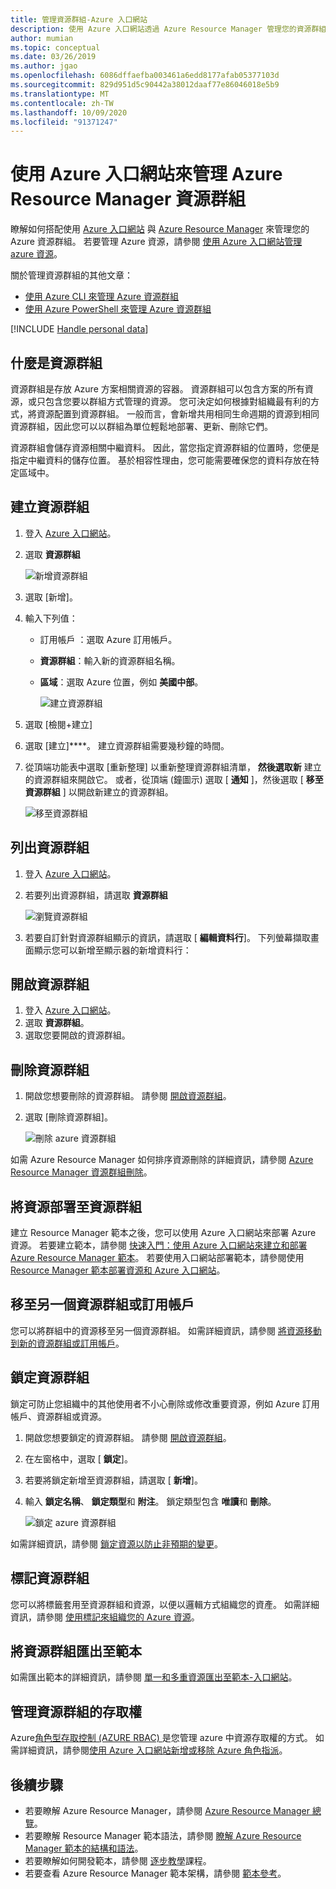 ```yaml
---
title: 管理資源群組-Azure 入口網站
description: 使用 Azure 入口網站透過 Azure Resource Manager 管理您的資源群組。 說明如何建立、列出和刪除資源群組。
author: mumian
ms.topic: conceptual
ms.date: 03/26/2019
ms.author: jgao
ms.openlocfilehash: 6086dffaefba003461a6edd8177afab05377103d
ms.sourcegitcommit: 829d951d5c90442a38012daaf77e86046018e5b9
ms.translationtype: MT
ms.contentlocale: zh-TW
ms.lasthandoff: 10/09/2020
ms.locfileid: "91371247"
---
```

# <a name="manage-azure-resource-manager-resource-groups-by-using-the-azure-portal"></a>使用 Azure 入口網站來管理 Azure Resource Manager 資源群組

瞭解如何搭配使用 [Azure 入口網站](https://portal.azure.com) 與 [Azure Resource Manager](overview.md) 來管理您的 Azure 資源群組。 若要管理 Azure 資源，請參閱 [使用 Azure 入口網站管理 azure 資源](manage-resources-portal.md)。

關於管理資源群組的其他文章：

- [使用 Azure CLI 來管理 Azure 資源群組](manage-resources-cli.md)
- [使用 Azure PowerShell 來管理 Azure 資源群組](manage-resources-powershell.md)

[!INCLUDE [Handle personal data](../../../includes/gdpr-intro-sentence.md)]

## <a name="what-is-a-resource-group"></a>什麼是資源群組

資源群組是存放 Azure 方案相關資源的容器。 資源群組可以包含方案的所有資源，或只包含您要以群組方式管理的資源。 您可決定如何根據對組織最有利的方式，將資源配置到資源群組。 一般而言，會新增共用相同生命週期的資源到相同資源群組，因此您可以以群組為單位輕鬆地部署、更新、刪除它們。

資源群組會儲存資源相關中繼資料。 因此，當您指定資源群組的位置時，您便是指定中繼資料的儲存位置。 基於相容性理由，您可能需要確保您的資料存放在特定區域中。


## <a name="create-resource-groups"></a>建立資源群組

1. 登入 [Azure 入口網站](https://portal.azure.com)。
2. 選取 **資源群組**

    ![新增資源群組](./media/manage-resource-groups-portal/manage-resource-groups-add-group.png)
3. 選取 [新增]。
4. 輸入下列值：

   - 訂用帳戶  ：選取 Azure 訂用帳戶。 
   - **資源群組**：輸入新的資源群組名稱。 
   - **區域**：選取 Azure 位置，例如 **美國中部**。

     ![建立資源群組](./media/manage-resource-groups-portal/manage-resource-groups-create-group.png)
5. 選取 [檢閱+建立]
6. 選取 [建立]****。 建立資源群組需要幾秒鐘的時間。
7. 從頂端功能表中選取 [重新整理] 以重新整理資源群組清單， **然後選取新** 建立的資源群組來開啟它。 或者，從頂端 (鐘圖示) 選取 [ **通知** ]，然後選取 [ **移至資源群組** ] 以開啟新建立的資源群組。

    ![移至資源群組](./media/manage-resource-groups-portal/manage-resource-groups-add-group-go-to-resource-group.png)

## <a name="list-resource-groups"></a>列出資源群組

1. 登入 [Azure 入口網站](https://portal.azure.com)。
2. 若要列出資源群組，請選取 **資源群組**

    ![瀏覽資源群組](./media/manage-resource-groups-portal/manage-resource-groups-list-groups.png)

3. 若要自訂針對資源群組顯示的資訊，請選取 [ **編輯資料行**]。 下列螢幕擷取畫面顯示您可以新增至顯示器的新增資料行：

## <a name="open-resource-groups"></a>開啟資源群組

1. 登入 [Azure 入口網站](https://portal.azure.com)。
2. 選取 **資源群組**。
3. 選取您要開啟的資源群組。

## <a name="delete-resource-groups"></a>刪除資源群組

1. 開啟您想要刪除的資源群組。  請參閱 [開啟資源群組](#open-resource-groups)。
2. 選取 [刪除資源群組]。

    ![刪除 azure 資源群組](./media/manage-resource-groups-portal/delete-group.png)

如需 Azure Resource Manager 如何排序資源刪除的詳細資訊，請參閱 [Azure Resource Manager 資源群組刪除](delete-resource-group.md)。

## <a name="deploy-resources-to-a-resource-group"></a>將資源部署至資源群組

建立 Resource Manager 範本之後，您可以使用 Azure 入口網站來部署 Azure 資源。 若要建立範本，請參閱 [快速入門：使用 Azure 入口網站來建立和部署 Azure Resource Manager 範本](../templates/quickstart-create-templates-use-the-portal.md)。 若要使用入口網站部署範本，請參閱使用 [Resource Manager 範本部署資源和 Azure 入口網站](../templates/deploy-portal.md)。

## <a name="move-to-another-resource-group-or-subscription"></a>移至另一個資源群組或訂用帳戶

您可以將群組中的資源移至另一個資源群組。 如需詳細資訊，請參閱 [將資源移動到新的資源群組或訂用帳戶](move-resource-group-and-subscription.md)。

## <a name="lock-resource-groups"></a>鎖定資源群組

鎖定可防止您組織中的其他使用者不小心刪除或修改重要資源，例如 Azure 訂用帳戶、資源群組或資源。 

1. 開啟您想要鎖定的資源群組。  請參閱 [開啟資源群組](#open-resource-groups)。
2. 在左窗格中，選取 [ **鎖定**]。
3. 若要將鎖定新增至資源群組，請選取 [ **新增**]。
4. 輸入 **鎖定名稱**、 **鎖定類型**和 **附注**。 鎖定類型包含 **唯讀**和 **刪除**。

    ![鎖定 azure 資源群組](./media/manage-resource-groups-portal/manage-resource-groups-add-lock.png)

如需詳細資訊，請參閱 [鎖定資源以防止非預期的變更](lock-resources.md)。

## <a name="tag-resource-groups"></a>標記資源群組

您可以將標籤套用至資源群組和資源，以便以邏輯方式組織您的資產。 如需詳細資訊，請參閱 [使用標記來組織您的 Azure 資源](tag-resources.md#portal)。

## <a name="export-resource-groups-to-templates"></a>將資源群組匯出至範本

如需匯出範本的詳細資訊，請參閱 [單一和多重資源匯出至範本-入口網站](../templates/export-template-portal.md)。

## <a name="manage-access-to-resource-groups"></a>管理資源群組的存取權

Azure[角色型存取控制 (AZURE RBAC) ](../../role-based-access-control/overview.md)是您管理 azure 中資源存取權的方式。 如需詳細資訊，請參閱[使用 Azure 入口網站新增或移除 Azure 角色指派](../../role-based-access-control/role-assignments-portal.md)。

## <a name="next-steps"></a>後續步驟

- 若要瞭解 Azure Resource Manager，請參閱 [Azure Resource Manager 總覽](overview.md)。
- 若要瞭解 Resource Manager 範本語法，請參閱 [瞭解 Azure Resource Manager 範本的結構和語法](../templates/template-syntax.md)。
- 若要瞭解如何開發範本，請參閱 [逐步教學](../index.yml)課程。
- 若要查看 Azure Resource Manager 範本架構，請參閱 [範本參考](/azure/templates/)。
